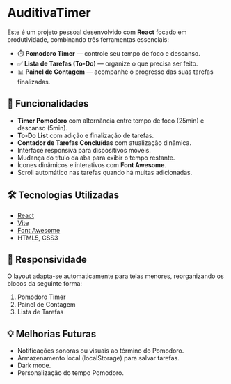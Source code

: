 # AuditivaTimer

Este é um projeto pessoal desenvolvido com **React** focado em produtividade, combinando três ferramentas essenciais:

- ⏱️ **Pomodoro Timer** — controle seu tempo de foco e descanso.
- ✅ **Lista de Tarefas (To-Do)** — organize o que precisa ser feito.
- 📊 **Painel de Contagem** — acompanhe o progresso das suas tarefas finalizadas.

## 🚀 Funcionalidades

- **Timer Pomodoro** com alternância entre tempo de foco (25min) e descanso (5min).
- **To-Do List** com adição e finalização de tarefas.
- **Contador de Tarefas Concluídas** com atualização dinâmica.
- Interface responsiva para dispositivos móveis.
- Mudança do título da aba para exibir o tempo restante.
- Ícones dinâmicos e interativos com **Font Awesome**.
- Scroll automático nas tarefas quando há muitas adicionadas.

## 🛠️ Tecnologias Utilizadas

- [React](https://reactjs.org/)
- [Vite](https://vitejs.dev/)
- [Font Awesome](https://fontawesome.com/)
- HTML5, CSS3

## 📱 Responsividade

O layout adapta-se automaticamente para telas menores, reorganizando os blocos da seguinte forma:
1. Pomodoro Timer
2. Painel de Contagem
3. Lista de Tarefas

## 💡 Melhorias Futuras

- Notificações sonoras ou visuais ao término do Pomodoro.
- Armazenamento local (localStorage) para salvar tarefas.
- Dark mode.
- Personalização do tempo Pomodoro.
